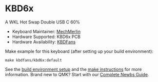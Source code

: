 # KBD6x

A WKL Hot Swap Double USB C 60%

* Keyboard Maintainer: [MechMerlin](https://github.com/mechmerlin)
* Hardware Supported: KBD6x PCB
* Hardware Availability: [KBDFans](https://kbdfans.cn/products/kbd6x-wkl-hot-swap-60-double-type-c-pcb)

Make example for this keyboard (after setting up your build environment):

    make kbdfans/kbd6x:default

See the [build environment setup](https://docs.qmk.fm/#/getting_started_build_tools) and the [make instructions](https://docs.qmk.fm/#/getting_started_make_guide) for more information. Brand new to QMK? Start with our [Complete Newbs Guide](https://docs.qmk.fm/#/newbs).
